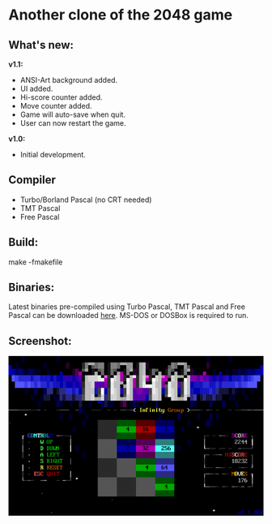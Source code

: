 # Another clone of the 2048 game

## What's new:
 <b>v1.1:</b>
 * ANSI-Art background added.
 * UI added.
 * Hi-score counter added.
 * Move counter added.
 * Game will auto-save when quit.
 * User can now restart the game.

 <b>v1.0:</b>
 * Initial development.

## Compiler
 * Turbo/Borland Pascal (no CRT needed)
 * TMT Pascal
 * Free Pascal

## Build:
make -fmakefile

## Binaries:
Latest binaries pre-compiled using Turbo Pascal, TMT Pascal and Free Pascal can be downloaded [here](https://github.com/dzutrinh/2048/releases/latest). 
MS-DOS or DOSBox is required to run.

## Screenshot:
![Screenshot](https://github.com/dzutrinh/2048/blob/master/2048.png)
